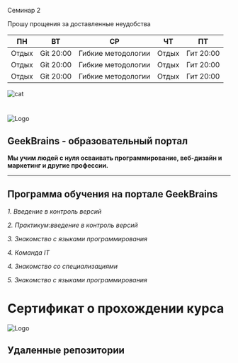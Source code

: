Семинар 2

Прошу прощения за доставленные неудобства

ПН | ВТ | СР | ЧТ | ПТ 
------ | ------ | ------- | ------ | ------ |
Отдых  | Git 20:00 | Гибкие методологии | Отдых | Гит 20:00
Отдых  | Git 20:00 | Гибкие методологии | Отдых | Гит 20:00
Отдых  | Git 20:00 | Гибкие методологии | Отдых | Гит 20:00
![cat](https://m.spletnik.ru/img/2022/03/polly/20220328-kot-post.jpg)

#

![Logo](https://p0.zoon.ru/preview/ciejveKbtWS8lM1H5DTTyQ/2400x1500x85/1/4/f/original_573d285f15e7efd51b8b4580_62601f9cb140d6.77994205.jpg)


## GeekBrains - образовательный портал

**Мы учим людей с нуля осваивать программирование, веб-дизайн и маркетинг и другие профессии.**

-------------------------
## Программа обучения на портале GeekBrains

*1. Введение в контроль версий*

*2. Практикум:введение в контроль версий*

*3. Знакомство с языками программирования*

*4. Команда IT*

*4. Знакомство со специализациями*

*5. Знакомство с языками программирования*

#

# Сертификат о прохождении курса



![Logo](https://i.imgur.com/1JHLTZm.png)

## Удаленные репозитории
 